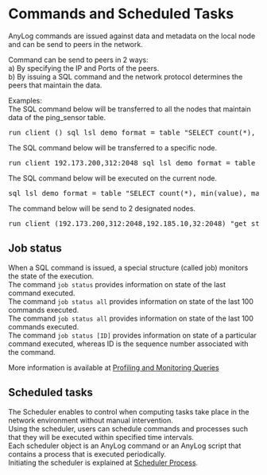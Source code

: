 # Commands and Scheduled Tasks

AnyLog commands are issued against data and metadata on the local node and can be send to peers in the network.

Command can be send to peers in 2 ways:  
a) By specifying the IP and Ports of the peers.  
b) By issuing a SQL command and the network protocol determines the peers that maintain the data.  

Examples:  
The SQL command below will be transferred to all the nodes that maintain data of the ping_sensor table.
<pre>
run client () sql lsl_demo format = table "SELECT count(*), min(value), max(value) from ping_sensor"
</pre>
The SQL command below will be transferred to a specific node.
<pre>
run client 192.173.200,312:2048 sql lsl_demo format = table "SELECT count(*), min(value), max(value) from ping_sensor"
</pre>
The SQL command below will be executed on the current node.
<pre>
sql lsl_demo format = table "SELECT count(*), min(value), max(value) from ping_sensor"
</pre>
The command below will be send to 2 designated nodes.
<pre>
run client (192.173.200,312:2048,192.185.10,32:2048) "get status"
</pre>

## Job status

When a SQL command is issued, a special structure (called job) monitors the state of the execution.   
The command ```job status``` provides information on state of the last command executed.  
The command  ```job status all``` provides information on state of the last 100 commands executed.  
The command ```job status all``` provides information on state of the last 100 commands executed.  
The command ```job status [ID]``` provides information on state of a particular command executed, whereas ID is the sequence number associated with the command.  

More information is available at [Profiling and Monitoring Queries](https://github.com/AnyLog-co/documentation/blob/master/profiling%20and%20monitoring%20queries.md#profiling-and-monitoring-queries)


## Scheduled tasks

The Scheduler enables to control when computing tasks take place in the network environment without manual intervention.  
Using the scheduler, users can schedule commands and processes such that they will be executed within specified time intervals.      
Each scheduler object is an AnyLog command or an AnyLog script that contains a process that is executed periodically.  
Initiating the scheduler is explained at [Scheduler Process](https://github.com/AnyLog-co/documentation/blob/master/background%20processes.md#scheduler-process).  

 
 

